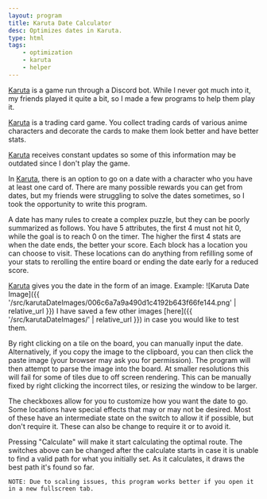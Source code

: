 ```yaml
---
layout: program
title: Karuta Date Calculator
desc: Optimizes dates in Karuta.
type: html
tags:
    - optimization
    - karuta
    - helper
---
```


[Karuta] is a game run through a Discord bot. While I never got much into it, my friends played it quite a bit, so I made a few programs to help them play it. 

[Karuta] is a trading card game. You collect trading cards of various anime characters and decorate the cards to make them look better and have better stats. 

[Karuta] receives constant updates so some of this information may be outdated since I don't play the game.

In [Karuta], there is an option to go on a date with a character who you have at least one card of. There are many possible rewards you can get from dates, but my friends were struggling to solve the dates sometimes, so I took the opportunity to write this program.

A date has many rules to create a complex puzzle, but they can be poorly summarized as follows. You have 5 attributes, the first 4 must not hit 0, while the goal is to reach 0 on the timer. The higher the first 4 stats are when the date ends, the better your score. Each block has a location you can choose to visit. These locations can do anything from refilling some of your stats to rerolling the entire board or ending the date early for a reduced score. 

[Karuta] gives you the date in the form of an image. Example: ![Karuta Date Image]({{ '/src/karutaDateImages/006c6a7a9a490d1c4192b643f66fe144.png' | relative_url }})
I have saved a few other images [here]({{ '/src/karutaDateImages/' | relative_url }}) in case you would like to test them.

By right clicking on a tile on the board, you can manually input the date. Alternatively, if you copy the image to the clipboard, you can then click the paste image (your browser may ask you for permission). The program will then attempt to parse the image into the board. At smaller resolutions this will fail for some of tiles due to off screen rendering. This can be manually fixed by right clicking the incorrect tiles, or resizing the window to be larger.

The checkboxes allow for you to customize how you want the date to go. Some locations have special effects that may or may not be desired. Most of these have an intermediate state on the switch to allow it if possible, but don't require it. These can also be change to require it or to avoid it.

Pressing "Calculate" will make it start calculating the optimal route. The switches above can be changed after the calculate starts in case it is unable to find a valid path for what you initially set. As it calculates, it draws the best path it's found so far. 

`NOTE: Due to scaling issues, this program works better if you open it in a new fullscreen tab.`


[Karuta]: https://karuta.com/
